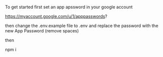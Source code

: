 To get started first set an app apssword in your google account

https://myaccount.google.com/u/1/apppasswords?

then change the .env.example file to .env and replace the password with the new App Password (remove spaces)

then

npm i